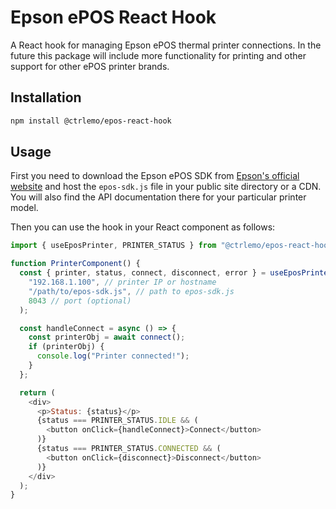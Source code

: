 # Epson ePOS React Hook

A React hook for managing Epson ePOS thermal printer connections.
In the future this package will include more functionality for printing and other support for other ePOS printer brands.

## Installation

```bash
npm install @ctrlemo/epos-react-hook
```

## Usage

First you need to download the Epson ePOS SDK from [Epson's official website](https://support.epson.net/setupnavi/) and host the `epos-sdk.js` file in your public site directory or a CDN. You will also find the API documentation there for your particular printer model.

Then you can use the hook in your React component as follows:

```javascript
import { useEposPrinter, PRINTER_STATUS } from "@ctrlemo/epos-react-hook";

function PrinterComponent() {
  const { printer, status, connect, disconnect, error } = useEposPrinter(
    "192.168.1.100", // printer IP or hostname
    "/path/to/epos-sdk.js", // path to epos-sdk.js
    8043 // port (optional)
  );

  const handleConnect = async () => {
    const printerObj = await connect();
    if (printerObj) {
      console.log("Printer connected!");
    }
  };

  return (
    <div>
      <p>Status: {status}</p>
      {status === PRINTER_STATUS.IDLE && (
        <button onClick={handleConnect}>Connect</button>
      )}
      {status === PRINTER_STATUS.CONNECTED && (
        <button onClick={disconnect}>Disconnect</button>
      )}
    </div>
  );
}
```
